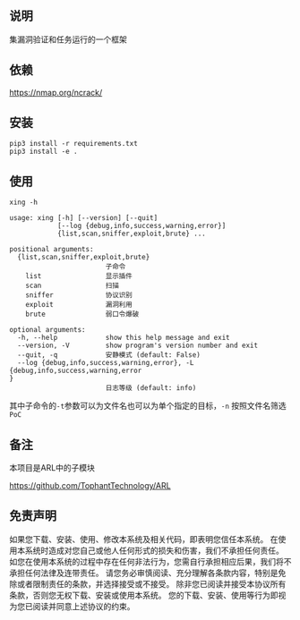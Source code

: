 ## 说明

集漏洞验证和任务运行的一个框架


## 依赖
https://nmap.org/ncrack/


## 安装
```
pip3 install -r requirements.txt
pip3 install -e .
```

## 使用

```
xing -h

usage: xing [-h] [--version] [--quit]
            [--log {debug,info,success,warning,error}]
            {list,scan,sniffer,exploit,brute} ...

positional arguments:
  {list,scan,sniffer,exploit,brute}
                        子命令
    list                显示插件
    scan                扫描
    sniffer             协议识别
    exploit             漏洞利用
    brute               弱口令爆破

optional arguments:
  -h, --help            show this help message and exit
  --version, -V         show program's version number and exit
  --quit, -q            安静模式 (default: False)
  --log {debug,info,success,warning,error}, -L {debug,info,success,warning,error
}
                        日志等级 (default: info)
```

其中子命令的`-t`参数可以为文件名也可以为单个指定的目标，`-n` 按照文件名筛选`PoC`

## 备注
本项目是ARL中的子模块

https://github.com/TophantTechnology/ARL

## 免责声明
如果您下载、安装、使用、修改本系统及相关代码，即表明您信任本系统。
在使用本系统时造成对您自己或他人任何形式的损失和伤害，我们不承担任何责任。
如您在使用本系统的过程中存在任何非法行为，您需自行承担相应后果，我们将不承担任何法律及连带责任。
请您务必审慎阅读、充分理解各条款内容，特别是免除或者限制责任的条款，并选择接受或不接受。
除非您已阅读并接受本协议所有条款，否则您无权下载、安装或使用本系统。
您的下载、安装、使用等行为即视为您已阅读并同意上述协议的约束。
